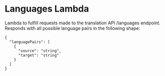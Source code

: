 # Languages Lambda

Lambda to fulfill requests made to the translation API /languages endpoint.
Responds with all possible language pairs in the following shape: 
```
{
  "languagePairs": [
    {
      "source": "string",
      "target": "string"
    }
  ]
}
```